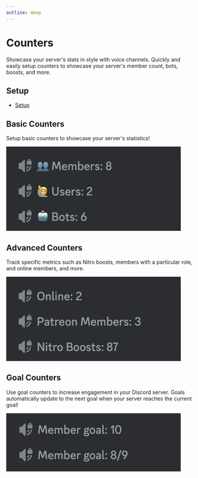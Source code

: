 ```yaml
---
outline: deep
---
```


# Counters

Showcase your server's stats in style with voice channels. Quickly and easily setup counters to showcase your server's member count, bots, boosts, and more.

## Setup

- [Setup](./setup)

## Basic Counters
Setup basic counters to showcase your server's statistics!

![Basic counters](../../images/counters/counters.png)

## Advanced Counters

Track specific metrics such as Nitro boosts, members with a particular role, and online members, and more.

![Advanced counters](../../images/counters/advanced.png)

## Goal Counters
Use goal counters to increase engagement in your Discord server. Goals automatically update to the next goal when your server reaches the current goal!

![Goal counters](../../images/counters/goals.png)
